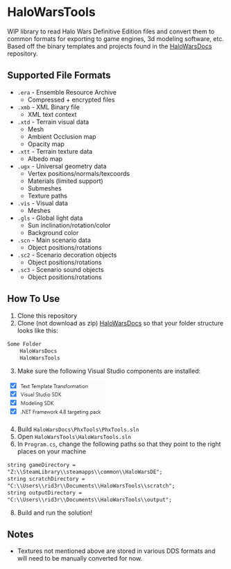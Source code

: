 # HaloWarsTools
WIP library to read Halo Wars Definitive Edition files and convert them to common formats for exporting to game engines, 3d modeling software, etc. Based off the binary templates and projects found in the [HaloWarsDocs](https://github.com/HaloMods/HaloWarsDocs) repository.

## Supported File Formats
* `.era` - Ensemble Resource Archive
  * Compressed + encrypted files
* `.xmb` - XML Binary file
  * XML text context
* `.xtd` - Terrain visual data
  * Mesh
  * Ambient Occlusion map
  * Opacity map
* `.xtt` - Terrain texture data
  * Albedo map
* `.ugx` - Universal geometry data
  * Vertex positions/normals/texcoords
  * Materials (limited support)
  * Submeshes
  * Texture paths
* `.vis` - Visual data
  * Meshes
* `.gls` - Global light data
  * Sun inclination/rotation/color
  * Background color
* `.scn` - Main scenario data
  * Object positions/rotations
* `.sc2` - Scenario decoration objects
  * Object positions/rotations
* `.sc3` - Scenario sound objects
  * Object positions/rotations

## How To Use
1. Clone this repository
2. Clone (not download as zip) [HaloWarsDocs](https://github.com/HaloMods/HaloWarsDocs) so that your folder structure looks like this:
```
Some Folder
    HaloWarsDocs
    HaloWarsTools
```
3. Make sure the following Visual Studio components are installed:

![Requirements](https://raw.githubusercontent.com/srogee/HaloWarsTools/main/Requirements.png?token=ABIQA63R5UYXEVYD7K7SLWDBRBMPW)

4. Build `HaloWarsDocs\PhxTools\PhxTools.sln`
5. Open `HaloWarsTools\HaloWarsTools.sln`
6. In `Program.cs`, change the following paths so that they point to the right places on your machine
```
string gameDirectory = "Z:\\SteamLibrary\\steamapps\\common\\HaloWarsDE";
string scratchDirectory = "C:\\Users\\rid3r\\Documents\\HaloWarsTools\\scratch";
string outputDirectory = "C:\\Users\\rid3r\\Documents\\HaloWarsTools\\output";
```
8. Build and run the solution!


## Notes
* Textures not mentioned above are stored in various DDS formats and will need to be manually converted for now.
